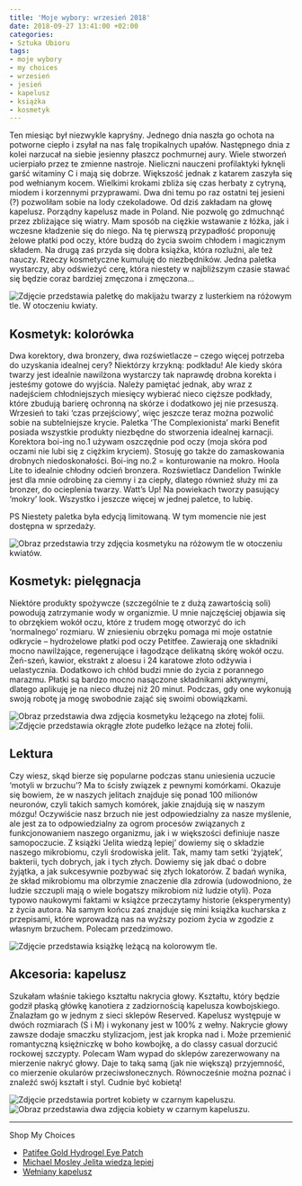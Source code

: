 ```yaml
---
title: 'Moje wybory: wrzesień 2018'
date: 2018-09-27 13:41:00 +02:00
categories:
- Sztuka Ubioru
tags:
- moje wybory
- my choices
- wrzesień
- jesień
- kapelusz
- książka
- kosmetyk
---
```


<olela-narrative>
Ten miesiąc był niezwykle kapryśny. Jednego dnia naszła go ochota na potworne ciepło i zsyłał na nas falę tropikalnych upałów. Następnego dnia z kolei narzucał na siebie jesienny płaszcz pochmurnej aury. Wiele stworzeń ucierpiało przez te zmienne nastroje. Nieliczni nauczeni profilaktyki łyknęli garść witaminy C i mają się dobrze. Większość jednak z katarem zaszyła się pod wełnianym kocem. Wielkimi krokami zbliża się czas herbaty z cytryną, miodem i korzennymi przyprawami. Dwa dni temu po raz ostatni tej jesieni (?) pozwoliłam sobie na lody czekoladowe. Od dziś zakładam na głowę kapelusz. Porządny kapelusz made in Poland. Nie pozwolę go zdmuchnąć przez zbliżające się wiatry. Mam sposób na ciężkie wstawanie z łóżka, jak i wczesne kładzenie się do niego. Na tę pierwszą przypadłość proponuję żelowe płatki pod oczy, które budzą do życia swoim chłodem i magicznym składem. Na drugą zaś przyda się dobra książka, która rozluźni, ale też nauczy. Rzeczy kosmetyczne kumuluję do niezbędników. Jedna paletka wystarczy, aby odświeżyć cerę, która niestety w najbliższym czasie stawać się będzie coraz bardziej zmęczona i zmęczona…
</olela-narrative>

![Zdjęcie przedstawia paletkę do makijażu twarzy z lusterkiem na różowym tle. W otoczeniu kwiaty.](https://assets2.ello.co/uploads/asset/attachment/8270060/ello-optimized-6f588d61.jpg)

## Kosmetyk: kolorówka

Dwa korektory, dwa bronzery, dwa rozświetlacze – czego więcej potrzeba do uzyskania idealnej cery? Niektórzy krzykną: podkładu! Ale kiedy skóra twarzy jest idealnie nawilżona wystarczy tak naprawdę drobna korekta i jesteśmy gotowe do wyjścia. Należy pamiętać jednak, aby wraz z nadejściem chłodniejszych miesięcy wybierać nieco cięższe podkłady, które zbudują barierę ochronną na skórze i dodatkowo jej nie przesuszą. Wrzesień to taki ‘czas przejściowy’, więc jeszcze teraz można pozwolić sobie na subtelniejsze krycie. Paletka ‘The Complexionista’ marki Benefit posiada wszystkie produkty niezbędne do stworzenia idealnej karnacji. Korektora boi-ing no.1 używam oszczędnie pod oczy (moja skóra pod oczami nie lubi się z ciężkim kryciem). Stosuję go także do zamaskowania drobnych niedoskonałości. Boi-ing no.2 = konturowanie na mokro. Hoola Lite to idealnie chłodny odcień bronzera. Rozświetlacz Dandelion Twinkle jest dla mnie odrobinę za ciemny i za ciepły, dlatego również służy mi za bronzer, do ocieplenia twarzy. Watt’s Up! Na powiekach tworzy pasujący ‘mokry’ look. Wszystko i jeszcze więcej w jednej paletce, to lubię.

PS Niestety paletka była edycją limitowaną. W tym momencie nie jest dostępna w sprzedaży.

![Obraz przedstawia trzy zdjęcia kosmetyku na różowym tle w otoczeniu kwiatów.](https://assets1.ello.co/uploads/asset/attachment/8270065/ello-optimized-c11a4747.jpg)

## Kosmetyk: pielęgnacja

Niektóre produkty spożywcze (szczególnie te z dużą zawartością soli) powodują zatrzymanie wody w organizmie. U mnie najczęściej objawia się to obrzękiem wokół oczu, które z trudem mogę otworzyć do ich ‘normalnego’ rozmiaru. W zniesieniu obrzęku pomaga mi moje ostatnie odkrycie – hydrożelowe płatki pod oczy Petitfee. Zawierają one składniki mocno nawilżające, regenerujące i łagodzące delikatną skórę wokół oczu. Żeń-szeń, kawior, ekstrakt z aloesu i 24 karatowe złoto odżywia i uelastycznia. Dodatkowo ich chłód budzi mnie do życia z porannego marazmu. Płatki są bardzo mocno nasączone składnikami aktywnymi, dlatego aplikuję je na nieco dłużej niż 20 minut. Podczas, gdy one wykonują swoją robotę ja mogę swobodnie zająć się swoimi obowiązkami.

![Obraz przedstawia dwa zdjęcia kosmetyku leżącego na złotej folii.](https://assets2.ello.co/uploads/asset/attachment/8270069/ello-optimized-d49d6be8.jpg)
![Zdjęcie przedstawia okrągłe złote pudełko leżące na złotej folii.](https://assets0.ello.co/uploads/asset/attachment/8270072/ello-optimized-841f0d17.jpg)

## Lektura

Czy wiesz, skąd bierze się popularne podczas stanu uniesienia uczucie ‘motyli w brzuchu’? Ma to ścisły związek z pewnymi komórkami. Okazuje się bowiem, że w naszych jelitach znajduje się ponad 100 milionów neuronów, czyli takich samych komórek, jakie znajdują się w naszym mózgu! Oczywiście nasz brzuch nie jest odpowiedzialny za nasze myślenie, ale jest za to odpowiedzialny za ogrom procesów związanych z funkcjonowaniem naszego organizmu, jak i w większości definiuje nasze samopoczucie. Z książki ‘Jelita wiedzą lepiej’ dowiemy się o składzie naszego mikrobiomu, czyli środowiska jelit. Tak, mamy tam setki ‘żyjątek’, bakterii, tych dobrych, jak i tych złych. Dowiemy się jak dbać o dobre żyjątka, a jak sukcesywnie pozbywać się złych lokatorów. Z badań wynika, że skład mikrobiomu ma olbrzymie znaczenie dla zdrowia (udowodniono, że ludzie szczupli mają o wiele bogatszy mikrobiom niż ludzie otyli). Poza typowo naukowymi faktami w książce przeczytamy historie (eksperymenty) z życia autora. Na samym końcu zaś znajduje się mini książka kucharska z przepisami, które wprowadzą nas na wyższy poziom życia w zgodzie z własnym brzuchem. Polecam przedzimowo. 

![Zdjęcie przedstawia książkę leżącą na kolorowym tle.](https://assets0.ello.co/uploads/asset/attachment/8270083/ello-optimized-3c43fbaf.jpg)

## Akcesoria: kapelusz

Szukałam właśnie takiego kształtu nakrycia głowy. Kształtu, który będzie godził płaską główkę kanotiera z zadziornością kapelusza kowbojskiego. Znalazłam go w jednym z sieci sklepów Reserved. Kapelusz występuje w dwóch rozmiarach (S i M) i wykonany jest w 100% z wełny. 
Nakrycie głowy zawsze dodaje smaczku stylizacjom, jest jak kropka nad i. Może przemienić romantyczną księżniczkę w boho kowbojkę, a do classy casual dorzucić rockowej szczypty. Polecam Wam wypad do sklepów zarezerwowany na mierzenie nakryć głowy. Daje to taką samą (jak nie większą) przyjemność, co mierzenie okularów przeciwsłonecznych. Równocześnie można poznać i znaleźć swój kształt i styl. Cudnie być kobietą!

![Zdjęcie przedstawia portret kobiety w czarnym kapeluszu.](https://assets2.ello.co/uploads/asset/attachment/8270080/ello-optimized-b1ceb3fe.jpg)
![Obraz przedstawia dwa zdjęcia kobiety w czarnym kapeluszu.](https://assets0.ello.co/uploads/asset/attachment/8270076/ello-optimized-fd0223d3.jpg)

-----------------

Shop My Choices


* [Patifee Gold Hydrogel Eye Patch](https://looktop.pl/pl/p/Petitfee-Gold-Hydrogel-Eye-Patch-60-platkow/1479)
* [Michael Mosley Jelita wiedzą lepiej](https://www.empik.com/jelita-wiedza-lepiej-jak-zrewolucjonizowac-sposob-odzywiania-i-zmienic-od-wewnatrz-swoje-cialo-mosley-michael,p1187000016,ksiazka-p?gclid=Cj0KCQjwlqLdBRCKARIsAPxTGaWvPSwix-PVqaC3EI-srQF6Yup6NK6C7SKSI1H1lzq3GHRnECUDTP8aAqI7EALw_wcB&gclsrc=aw.ds)
* [Wełniany kapelusz](https://www.reserved.com/pl/pl/up203-99x/ladies-hat)
